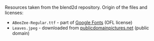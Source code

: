 Resources taken from the blend2d repository. Origin of the files and licenses:

  - `ABeeZee-Regular.ttf` - part of [Google Fonts](https://github.com/google/fonts) (OFL license)
  - `Leaves.jpeg` - downloaded from [publicdomainpictures.net](https://www.publicdomainpictures.net/en/view-image.php?image=9670&picture=colorful-autumn-leaves) (public domain)
